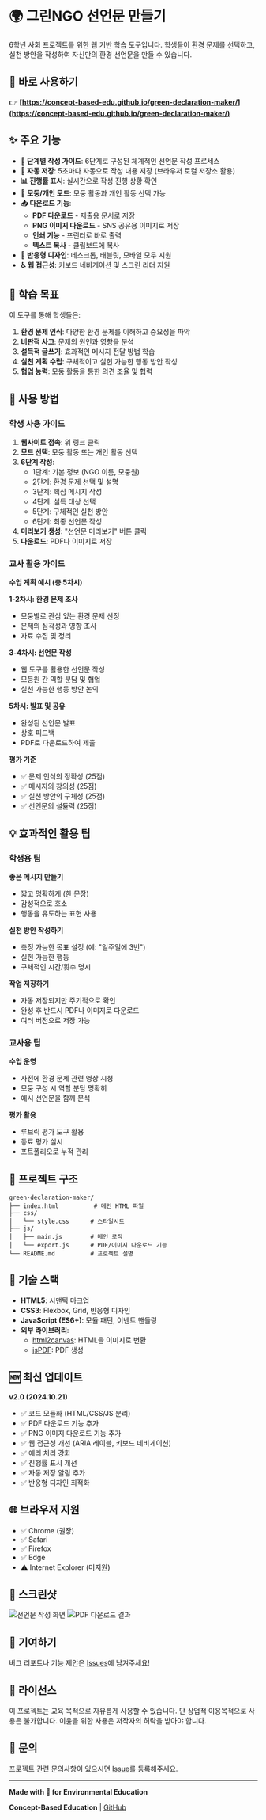 # 🌍 그린NGO 선언문 만들기

6학년 사회 프로젝트를 위한 웹 기반 학습 도구입니다. 학생들이 환경 문제를 선택하고, 실천 방안을 작성하여 자신만의 환경 선언문을 만들 수 있습니다.

## 🔗 바로 사용하기

👉 **[https://concept-based-edu.github.io/green-declaration-maker/](https://concept-based-edu.github.io/green-declaration-maker/)**

## ✨ 주요 기능

- **📝 단계별 작성 가이드**: 6단계로 구성된 체계적인 선언문 작성 프로세스
- **💾 자동 저장**: 5초마다 자동으로 작성 내용 저장 (브라우저 로컬 저장소 활용)
- **📊 진행률 표시**: 실시간으로 작성 진행 상황 확인
- **👥 모둥/개인 모드**: 모둥 활동과 개인 활동 선택 가능
- **📥 다운로드 기능**: 
  - **PDF 다운로드** - 제출용 문서로 저장
  - **PNG 이미지 다운로드** - SNS 공유용 이미지로 저장
  - **인쇄 기능** - 프린터로 바로 출력
  - **텍스트 복사** - 클립보드에 복사
- **📱 반응형 디자인**: 데스크톱, 태블릿, 모바일 모두 지원
- **♿ 웹 접근성**: 키보드 네비게이션 및 스크린 리더 지원

## 🎯 학습 목표

이 도구를 통해 학생들은:

1. **환경 문제 인식**: 다양한 환경 문제를 이해하고 중요성을 파악
2. **비판적 사고**: 문제의 원인과 영향을 분석
3. **설득적 글쓰기**: 효과적인 메시지 전달 방법 학습
4. **실천 계획 수립**: 구체적이고 실현 가능한 행동 방안 작성
5. **협업 능력**: 모둥 활동을 통한 의견 조율 및 협력

## 📖 사용 방법

### 학생 사용 가이드

1. **웹사이트 접속**: 위 링크 클릭
2. **모드 선택**: 모둥 활동 또는 개인 활동 선택
3. **6단계 작성**:
   - 1단계: 기본 정보 (NGO 이름, 모둥원)
   - 2단계: 환경 문제 선택 및 설명
   - 3단계: 핵심 메시지 작성
   - 4단계: 설득 대상 선택
   - 5단계: 구체적인 실천 방안
   - 6단계: 최종 선언문 작성
4. **미리보기 생성**: "선언문 미리보기" 버튼 클릭
5. **다운로드**: PDF나 이미지로 저장

### 교사 활용 가이드

**수업 계획 예시 (총 5차시)**

**1-2차시: 환경 문제 조사**
- 모둥별로 관심 있는 환경 문제 선정
- 문제의 심각성과 영향 조사
- 자료 수집 및 정리

**3-4차시: 선언문 작성**
- 웹 도구를 활용한 선언문 작성
- 모둥원 간 역할 분담 및 협업
- 실천 가능한 행동 방안 논의

**5차시: 발표 및 공유**
- 완성된 선언문 발표
- 상호 피드백
- PDF로 다운로드하여 제출

**평가 기준**
- ✅ 문제 인식의 정확성 (25점)
- ✅ 메시지의 창의성 (25점)
- ✅ 실천 방안의 구체성 (25점)
- ✅ 선언문의 설듍력 (25점)

## 💡 효과적인 활용 팁

### 학생용 팁

**좋은 메시지 만들기**
- 짧고 명확하게 (한 문장)
- 감성적으로 호소
- 행동을 유도하는 표현 사용

**실천 방안 작성하기**
- 측정 가능한 목표 설정 (예: "일주일에 3번")
- 실현 가능한 행동
- 구체적인 시간/횟수 명시

**작업 저장하기**
- 자동 저장되지만 주기적으로 확인
- 완성 후 반드시 PDF나 이미지로 다운로드
- 여러 버전으로 저장 가능

### 교사용 팁

**수업 운영**
- 사전에 환경 문제 관련 영상 시청
- 모둥 구성 시 역할 분담 명확히
- 예시 선언문을 함께 분석

**평가 활용**
- 루브릭 평가 도구 활용
- 동료 평가 실시
- 포트폴리오로 누적 관리

## 📁 프로젝트 구조

```
green-declaration-maker/
├── index.html          # 메인 HTML 파일
├── css/
│   └── style.css      # 스타일시트
├── js/
│   ├── main.js        # 메인 로직
│   └── export.js      # PDF/이미지 다운로드 기능
└── README.md          # 프로젝트 설명
```

## 🔧 기술 스택

- **HTML5**: 시맨틱 마크업
- **CSS3**: Flexbox, Grid, 반응형 디자인
- **JavaScript (ES6+)**: 모듈 패턴, 이벤트 핸들링
- **외부 라이브러리**:
  - [html2canvas](https://html2canvas.hertzen.com/): HTML을 이미지로 변환
  - [jsPDF](https://github.com/parallax/jsPDF): PDF 생성

## 🆕 최신 업데이트

**v2.0 (2024.10.21)**
- ✅ 코드 모듈화 (HTML/CSS/JS 분리)
- ✅ PDF 다운로드 기능 추가
- ✅ PNG 이미지 다운로드 기능 추가
- ✅ 웹 접근성 개선 (ARIA 레이블, 키보드 네비게이션)
- ✅ 에러 처리 강화
- ✅ 진행률 표시 개선
- ✅ 자동 저장 알림 추가
- ✅ 반응형 디자인 최적화

## 🌐 브라우저 지원

- ✅ Chrome (권장)
- ✅ Safari
- ✅ Firefox
- ✅ Edge
- ⚠️ Internet Explorer (미지원)

## 📸 스크린샷

![선언문 작성 화면](https://via.placeholder.com/800x600?text=Screenshot+Coming+Soon)
![PDF 다운로드 결과](https://via.placeholder.com/800x600?text=Screenshot+Coming+Soon)

## 🤝 기여하기

버그 리포트나 기능 제안은 [Issues](https://github.com/concept-based-edu/green-declaration-maker/issues)에 남겨주세요!

## 📄 라이선스

이 프로젝트는 교육 목적으로 자유롭게 사용할 수 있습니다. 단 상업적 이용목적으로 사용은 불가합니다. 이윤을 위한 사용은 저작자의 허락을 받아야 합니다.

## 📧 문의

프로젝트 관련 문의사항이 있으시면 [Issue](https://github.com/concept-based-edu/green-declaration-maker/issues)를 등록해주세요.

---

**Made with 💚 for Environmental Education**

**Concept-Based Education** | [GitHub](https://github.com/concept-based-edu)
